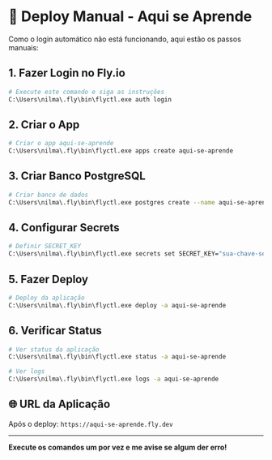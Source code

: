 # 🚀 Deploy Manual - Aqui se Aprende

Como o login automático não está funcionando, aqui estão os passos manuais:

## 1. **Fazer Login no Fly.io**
```bash
# Execute este comando e siga as instruções
C:\Users\nilma\.fly\bin\flyctl.exe auth login
```

## 2. **Criar o App**
```bash
# Criar o app aqui-se-aprende
C:\Users\nilma\.fly\bin\flyctl.exe apps create aqui-se-aprende
```

## 3. **Criar Banco PostgreSQL**
```bash
# Criar banco de dados
C:\Users\nilma\.fly\bin\flyctl.exe postgres create --name aqui-se-aprende-db --region gru
```

## 4. **Configurar Secrets**
```bash
# Definir SECRET_KEY
C:\Users\nilma\.fly\bin\flyctl.exe secrets set SECRET_KEY="sua-chave-secreta-super-segura" -a aqui-se-aprende
```

## 5. **Fazer Deploy**
```bash
# Deploy da aplicação
C:\Users\nilma\.fly\bin\flyctl.exe deploy -a aqui-se-aprende
```

## 6. **Verificar Status**
```bash
# Ver status da aplicação
C:\Users\nilma\.fly\bin\flyctl.exe status -a aqui-se-aprende

# Ver logs
C:\Users\nilma\.fly\bin\flyctl.exe logs -a aqui-se-aprende
```

## 🌐 **URL da Aplicação**
Após o deploy: `https://aqui-se-aprende.fly.dev`

---

**Execute os comandos um por vez e me avise se algum der erro!**
